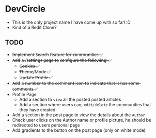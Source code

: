 # DevCircle

- This is the only project name I have come up with so far! :D
- Kind of a Redit Clone?

## TODO

- I̶m̶p̶l̶e̶m̶e̶n̶t̶ S̶e̶a̶r̶c̶h̶ f̶e̶a̶t̶u̶r̶e̶ f̶o̶r̶ c̶o̶m̶m̶u̶n̶i̶t̶i̶e̶s̶ ✅
- A̶d̶d̶ a̶ /s̶e̶t̶t̶i̶n̶g̶s̶ p̶a̶g̶e̶ t̶o̶ c̶o̶n̶f̶i̶g̶u̶r̶e̶ t̶h̶e̶ f̶o̶l̶l̶o̶w̶i̶n̶g̶:̶ ✅
  - C̶o̶o̶k̶i̶e̶s̶ ✅
  - T̶h̶e̶m̶e̶/M̶o̶d̶e̶ ✅
  - U̶p̶d̶a̶t̶e̶ P̶r̶o̶f̶i̶l̶e̶ ✅
- A̶d̶d̶ a̶ n̶u̶m̶b̶e̶r̶ t̶o̶ t̶h̶e̶ c̶o̶m̶m̶e̶n̶t̶ i̶c̶o̶n̶ t̶o̶ i̶n̶d̶i̶c̶a̶t̶e̶ t̶h̶a̶t̶ i̶t̶ h̶a̶s̶ s̶o̶m̶e̶ c̶o̶m̶m̶e̶n̶t̶s̶ ✅
- Profile Page
  - Add a section to `view` all the posted posted articles
  - Add a section where users can, `edit/delete` the communities that they have created
- Add a section in the post page to view the details about the `Author`
- Check user clicks on the Author name or profile picture, he should be redirected to users personal page
- Add gradients to the button on the post page (only on white mode)
